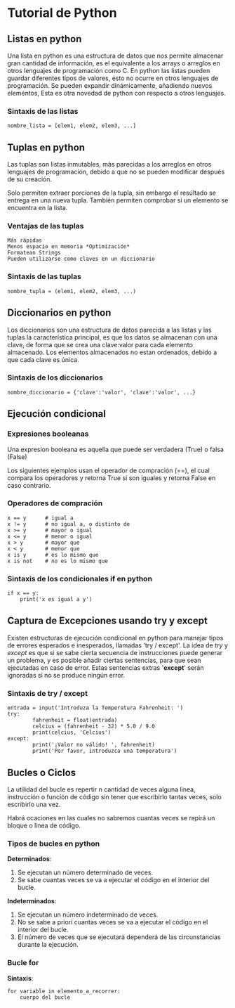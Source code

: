 # Tutorial de Python

## Listas en python

Una lista en python es una estructura de datos que nos permite almacenar gran
cantidad de información, es el equivalente a los arrays o arreglos en otros 
lenguajes de programación como C. En python las listas pueden guardar diferentes
tipos de valores, esto no ocurre en otros lenguajes de programación. Se pueden
expandir dinámicamente, añadiendo nuevos elementos, Esta es otra novedad de
python con respecto a otros lenguajes.

### Sintaxis de las listas 

```
nombre_lista = [elem1, elem2, elem3, ...]
```

## Tuplas en python

Las tuplas son listas inmutables, más parecidas a los arreglos en otros lenguajes
de programación, debido a que no se pueden modificar después de su creación.

Solo permiten extraer porciones de la tupla, sin embargo el resúltado se entrega
en una nueva tupla. También permiten comprobar si un elemento se encuentra en la
lista. 

### Ventajas de las tuplas
	Más rápidas
	Menos espacio en memoria *Optimización*
	Formatean Strings
	Pueden utilizarse como claves en un diccionario

### Sintaxis de las tuplas

```
nombre_tupla = (elem1, elem2, elem3, ...)
```

## Diccionarios en python

Los diccionarios son una estructura de datos parecida a las listas y las tuplas
la característica principal, es que los datos se almacenan con una clave, de 
forma que se crea una clave:valor para cada elemento almacenado. Los elementos 
almacenados no estan ordenados, debido a que cada clave es única.

### Sintaxis de los diccionarios

```
nombre_diccionario = {'clave':'valor', 'clave':'valor', ...}
```

## Ejecución condicional

### Expresiones booleanas

Una expresion booleana es aquella que puede ser verdadera (True) o falsa (False)

Los siguientes ejemplos usan el operador de compración (==), el cual compara los
operadores y retorna True si son iguales y retorna False en caso contrario.

### Operadores de compración

```
x == y 		# igual a
x != y 		# no igual a, o distinto de 
x >= y 		# mayor o igual
x <= y 		# menor o igual
x > y 		# mayor que 
x < y 		# menor que 
x is y 		# es lo mismo que
x is not 	# no es lo mismo que
```

### Sintaxis de los condicionales if en python

```
if x == y: 
	print('x es igual a y')
```

## Captura de Excepciones usando try y except

Existen estructuras de ejecución condicional en python para manejar tipos de errores
esperados e inesperados, llamadas 'try / except'. La idea de *try* y *except* es que 
si se sabe cierta secuencia de instrucciones puede generar un problema, y es posible
añadir ciertas sentencias, para que sean ejecutadas en caso de error. Estas sentencias
extras '**except**' serán ignoradas si no se produce ningún error.

### Sintaxis de try / except

```
entrada = input('Introduza la Temperatura Fahrenheit: ')
try: 
		fahrenheit = float(entrada)
		celcius = (fahrenheit - 32) * 5.0 / 9.0
		print(celcius, 'Celcius')
except: 
		print('¡Valor no válido! ', fahrenheit)
		print('Por favor, introduzca una temperatura')
```

## Bucles o Ciclos

La utilidad del bucle es repertir n cantidad de veces alguna linea, instrucción o 
función de código sin tener que escribirlo tantas veces, solo escribirlo una vez.

Habrá ocaciones en las cuales no sabremos cuantas veces se repirá un bloque o linea 
de código.

### Tipos de bucles en python

**Determinados**: 
1. Se ejecutan un número determinado de veces.
2. Se sabe cuantas veces se va a ejecutar el código en el interior del bucle.

**Indeterminados**: 
1. Se ejecutan un número indeterminado de veces.
2. No se sabe a priori cuantas veces se va a ejecutar el código en el interior del bucle.
3. El número de veces que se ejecutará dependerá de las circunstancias durante la ejecución.

### Bucle for

**Sintaxis**: 

```
for variable in elemento_a_recorrer:
	cuerpo del bucle
```
